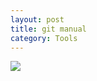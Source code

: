 ```yaml
---
layout: post
title: git manual
category: Tools
---
```

![](https://github.com/wangmingli/wangmingli.github.io/tree/master/pic/git.jpg)
